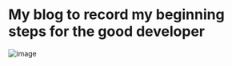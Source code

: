 # My blog to record my beginning steps for the good developer 
![image](https://github.com/dareunk/dareunk.github.io/assets/83913407/7ced1d5e-2a21-4b7b-85d9-2aba5640cdd0)
